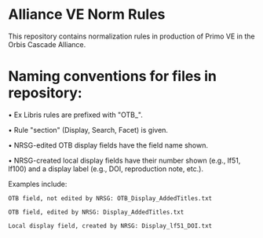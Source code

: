 # Alliance VE Norm Rules
This repository contains normalization rules in production of Primo VE in the Orbis Cascade Alliance.

# Naming conventions for files in repository:

• Ex Libris rules are prefixed with "OTB_".

• Rule "section" (Display, Search, Facet) is given.

• NRSG-edited OTB display fields have the field name shown.

• NRSG-created local display fields have their number shown (e.g., lf51, lf100) and a display label (e.g., DOI, reproduction note, etc.).

Examples include:

	OTB field, not edited by NRSG: OTB_Display_AddedTitles.txt

	OTB field, edited by NRSG: Display_AddedTitles.txt

	Local display field, created by NRSG: Display_lf51_DOI.txt
